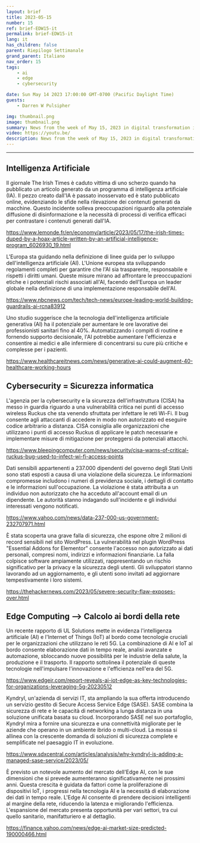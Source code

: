 ```yaml
---
layout: brief
title: 2023-05-15
number: 15
ref: brief-EDW15-it
permalink: brief-EDW15-it
lang: it
has_children: false
parent: Riepilogo Settimanale
grand_parent: Italiano
nav_order: 15
tags:
    - ai
    - edge
    - cybersecurity

date: Sun May 14 2023 17:00:00 GMT-0700 (Pacific Daylight Time)
guests:
    - Darren W Pulsipher

img: thumbnail.png
image: thumbnail.png
summary: News from the week of May 15, 2023 in digital transformation including stories from Edge Computing, Cybersecurity, and Artificial Intelligence.
video: https://youtu.be/
description: News from the week of May 15, 2023 in digital transformation including stories from Edge Computing, Cybersecurity, and Artificial Intelligence.
---
```






---

## Intelligenza Artificiale

Il giornale The Irish Times è caduto vittima di uno scherzo quando ha pubblicato un articolo generato da un programma di intelligenza artificiale (IA). Il pezzo creato dall'IA è passato inosservato ed è stato pubblicato online, evidenziando le sfide nella rilevazione dei contenuti generati da macchine. Questo incidente solleva preoccupazioni riguardo alla potenziale diffusione di disinformazione e la necessità di processi di verifica efficaci per contrastare i contenuti generati dall'IA.

[https://www.lemonde.fr/en/economy/article/2023/05/17/the-irish-times-duped-by-a-hoax-article-written-by-an-artificial-intelligence-program_6026930_19.html](https://www.lemonde.fr/en/economy/article/2023/05/17/the-irish-times-duped-by-a-hoax-article-written-by-an-artificial-intelligence-program_6026930_19.html)

L'Europa sta guidando nella definizione di linee guida per lo sviluppo dell'intelligenza artificiale (AI). L'Unione europea sta sviluppando regolamenti completi per garantire che l'AI sia trasparente, responsabile e rispetti i diritti umani. Queste misure mirano ad affrontare le preoccupazioni etiche e i potenziali rischi associati all'AI, facendo dell'Europa un leader globale nella definizione di una implementazione responsabile dell'AI.

[https://www.nbcnews.com/tech/tech-news/europe-leading-world-building-guardrails-ai-rcna83912](https://www.nbcnews.com/tech/tech-news/europe-leading-world-building-guardrails-ai-rcna83912)

Uno studio suggerisce che la tecnologia dell'intelligenza artificiale generativa (AI) ha il potenziale per aumentare le ore lavorative dei professionisti sanitari fino al 40%. Automatizzando i compiti di routine e fornendo supporto decisionale, l'AI potrebbe aumentare l'efficienza e consentire ai medici e alle infermiere di concentrarsi su cure più critiche e complesse per i pazienti.

[https://www.healthcareitnews.com/news/generative-ai-could-augment-40-healthcare-working-hours](https://www.healthcareitnews.com/news/generative-ai-could-augment-40-healthcare-working-hours)

## Cybersecurity = Sicurezza informatica

L'agenzia per la cybersecurity e la sicurezza dell'infrastruttura (CISA) ha messo in guardia riguardo a una vulnerabilità critica nei punti di accesso wireless Ruckus che sta venendo sfruttata per infettare le reti Wi-Fi. Il bug consente agli attaccanti di accedere in modo non autorizzato ed eseguire codice arbitrario a distanza. CISA consiglia alle organizzazioni che utilizzano i punti di accesso Ruckus di applicare le patch necessarie e implementare misure di mitigazione per proteggersi da potenziali attacchi.

[https://www.bleepingcomputer.com/news/security/cisa-warns-of-critical-ruckus-bug-used-to-infect-wi-fi-access-points](https://www.bleepingcomputer.com/news/security/cisa-warns-of-critical-ruckus-bug-used-to-infect-wi-fi-access-points)

Dati sensibili appartenenti a 237.000 dipendenti del governo degli Stati Uniti sono stati esposti a causa di una violazione della sicurezza. Le informazioni compromesse includono i numeri di previdenza sociale, i dettagli di contatto e le informazioni sull'occupazione. La violazione è stata attribuita a un individuo non autorizzato che ha acceduto all'account email di un dipendente. Le autorità stanno indagando sull'incidente e gli individui interessati vengono notificati.

[https://www.yahoo.com/news/data-237-000-us-government-232707971.html](https://www.yahoo.com/news/data-237-000-us-government-232707971.html)

È stata scoperta una grave falla di sicurezza, che espone oltre 2 milioni di record sensibili nel sito WordPress. La vulnerabilità nel plugin WordPress "Essential Addons for Elementor" consente l'accesso non autorizzato ai dati personali, compresi nomi, indirizzi e informazioni finanziarie. La falla colpisce software ampiamente utilizzati, rappresentando un rischio significativo per la privacy e la sicurezza degli utenti. Gli sviluppatori stanno lavorando ad un aggiornamento, e gli utenti sono invitati ad aggiornare tempestivamente i loro sistemi.

[https://thehackernews.com/2023/05/severe-security-flaw-exposes-over.html](https://thehackernews.com/2023/05/severe-security-flaw-exposes-over.html)

## Edge Computing --> Calcolo ai bordi della rete

Un recente rapporto di UL Solutions mette in evidenza l'intelligenza artificiale (AI) e l'Internet of Things (IoT) al bordo come tecnologie cruciali per le organizzazioni che utilizzano le reti 5G. La combinazione di AI e IoT al bordo consente elaborazione dati in tempo reale, analisi avanzate e automazione, sbloccando nuove possibilità per le industrie della salute, la produzione e il trasporto. Il rapporto sottolinea il potenziale di queste tecnologie nell'impulsare l'innovazione e l'efficienza nell'era del 5G.

[https://www.edgeir.com/report-reveals-ai-iot-edge-as-key-technologies-for-organizations-leveraging-5g-20230512](https://www.edgeir.com/report-reveals-ai-iot-edge-as-key-technologies-for-organizations-leveraging-5g-20230512)

Kyndryl, un'azienda di servizi IT, sta ampliando la sua offerta introducendo un servizio gestito di Secure Access Service Edge (SASE). SASE combina la sicurezza di rete e le capacità di networking a lunga distanza in una soluzione unificata basata su cloud. Incorporando SASE nel suo portafoglio, Kyndryl mira a fornire una sicurezza e una connettività migliorate per le aziende che operano in un ambiente ibrido o multi-cloud. La mossa si allinea con la crescente domanda di soluzioni di sicurezza complete e semplificate nel paesaggio IT in evoluzione.

[https://www.sdxcentral.com/articles/analysis/why-kyndryl-is-adding-a-managed-sase-service/2023/05/](https://www.sdxcentral.com/articles/analysis/why-kyndryl-is-adding-a-managed-sase-service/2023/05/)

È previsto un notevole aumento del mercato dell'Edge AI, con le sue dimensioni che si prevede aumenteranno significativamente nei prossimi anni. Questa crescita è guidata da fattori come la proliferazione di dispositivi IoT, i progressi nella tecnologia AI e la necessità di elaborazione dei dati in tempo reale. L'Edge AI consente di prendere decisioni intelligenti al margine della rete, riducendo la latenza e migliorando l'efficienza. L'espansione del mercato presenta opportunità per vari settori, tra cui quello sanitario, manifatturiero e al dettaglio.

[https://finance.yahoo.com/news/edge-ai-market-size-predicted-190000466.html](https://finance.yahoo.com/news/edge-ai-market-size-predicted-190000466.html)


